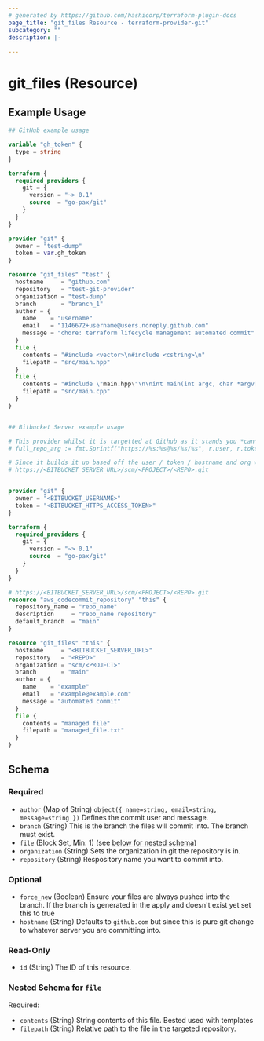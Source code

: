 ```yaml
---
# generated by https://github.com/hashicorp/terraform-plugin-docs
page_title: "git_files Resource - terraform-provider-git"
subcategory: ""
description: |-
  
---
```


# git_files (Resource)



## Example Usage

```terraform
## GitHub example usage

variable "gh_token" {
  type = string
}

terraform {
  required_providers {
    git = {
      version = "~> 0.1"
      source  = "go-pax/git"
    }
  }
}

provider "git" {
  owner = "test-dump"
  token = var.gh_token
}

resource "git_files" "test" {
  hostname     = "github.com"
  repository   = "test-git-provider"
  organization = "test-dump"
  branch       = "branch_1"
  author = {
    name    = "username"
    email   = "1146672+username@users.noreply.github.com"
    message = "chore: terraform lifecycle management automated commit"
  }
  file {
    contents = "#include <vector>\n#include <cstring>\n"
    filepath = "src/main.hpp"
  }
  file {
    contents = "#include \"main.hpp\"\n\nint main(int argc, char *argv[])\n{\n\treturn 0;\n}\n"
    filepath = "src/main.cpp"
  }
}


## Bitbucket Server example usage

# This provider whilst it is targetted at Github as it stands you *can* use it with Bitbucket server, see below example to make this work. The key is to replace the org with the relevant path as below:
# full_repo_arg := fmt.Sprintf("https://%s:%s@%s/%s/%s", r.user, r.token, r.hostname, r.organization, repo)

# Since it builds it up based off the user / token / hostname and org we can manipulate this and change org to be the matching URL as per bitbucket or other git
# https://<BITBUCKET_SERVER_URL>/scm/<PROJECT>/<REPO>.git


provider "git" {
  owner = "<BITBUCKET_USERNAME>"
  token = "<BITBUCKET_HTTPS_ACCESS_TOKEN>"
}

terraform {
  required_providers {
    git = {
      version = "~> 0.1"
      source  = "go-pax/git"
    }
  }
}

# https://<BITBUCKET_SERVER_URL>/scm/<PROJECT>/<REPO>.git
resource "aws_codecommit_repository" "this" {
  repository_name = "repo_name"
  description     = "repo_name repository"
  default_branch  = "main"
}

resource "git_files" "this" {
  hostname     = "<BITBUCKET_SERVER_URL>"
  repository   = "<REPO>"
  organization = "scm/<PROJECT>"
  branch       = "main"
  author = {
    name    = "example"
    email   = "example@example.com"
    message = "automated commit"
  }
  file {
    contents = "managed file"
    filepath = "managed_file.txt"
  }
}
```

<!-- schema generated by tfplugindocs -->
## Schema

### Required

- `author` (Map of String) `object({ name=string, email=string, message=string })` Defines the commit user and message.
- `branch` (String) This is the branch the files will commit into. The branch must exist.
- `file` (Block Set, Min: 1) (see [below for nested schema](#nestedblock--file))
- `organization` (String) Sets the organization in git the repository is in.
- `repository` (String) Respository name you want to commit into.

### Optional

- `force_new` (Boolean) Ensure your files are always pushed into the branch. If the branch is generated in the apply and doesn't exist yet set this to true
- `hostname` (String) Defaults to `github.com` but since this is pure git change to whatever server you are committing into.

### Read-Only

- `id` (String) The ID of this resource.

<a id="nestedblock--file"></a>
### Nested Schema for `file`

Required:

- `contents` (String) String contents of this file. Bested used with templates
- `filepath` (String) Relative path to the file in the targeted repository.
